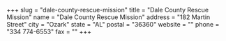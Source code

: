 +++
slug = "dale-county-rescue-mission"
title = "Dale County Rescue Mission"
name = "Dale County Rescue Mission"
address = "182 Martin Street"
city = "Ozark"
state = "AL"
postal = "36360"
website = ""
phone = "334 774-6553"
fax = ""
+++
